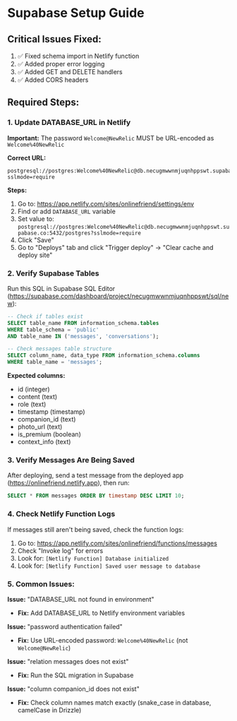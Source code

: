 # Supabase Setup Guide

## Critical Issues Fixed:
1. ✅ Fixed schema import in Netlify function
2. ✅ Added proper error logging
3. ✅ Added GET and DELETE handlers
4. ✅ Added CORS headers

## Required Steps:

### 1. Update DATABASE_URL in Netlify

**Important:** The password `Welcome@NewRelic` MUST be URL-encoded as `Welcome%40NewRelic`

**Correct URL:**
```
postgresql://postgres:Welcome%40NewRelic@db.necugmwwnmjuqnhppswt.supabase.co:5432/postgres?sslmode=require
```

**Steps:**
1. Go to: https://app.netlify.com/sites/onlinefriend/settings/env
2. Find or add `DATABASE_URL` variable
3. Set value to: `postgresql://postgres:Welcome%40NewRelic@db.necugmwwnmjuqnhppswt.supabase.co:5432/postgres?sslmode=require`
4. Click "Save"
5. Go to "Deploys" tab and click "Trigger deploy" → "Clear cache and deploy site"

### 2. Verify Supabase Tables

Run this SQL in Supabase SQL Editor (https://supabase.com/dashboard/project/necugmwwnmjuqnhppswt/sql/new):

```sql
-- Check if tables exist
SELECT table_name FROM information_schema.tables 
WHERE table_schema = 'public' 
AND table_name IN ('messages', 'conversations');

-- Check messages table structure
SELECT column_name, data_type FROM information_schema.columns 
WHERE table_name = 'messages';
```

**Expected columns:**
- id (integer)
- content (text)
- role (text)
- timestamp (timestamp)
- companion_id (text)
- photo_url (text)
- is_premium (boolean)
- context_info (text)

### 3. Verify Messages Are Being Saved

After deploying, send a test message from the deployed app (https://onlinefriend.netlify.app), then run:

```sql
SELECT * FROM messages ORDER BY timestamp DESC LIMIT 10;
```

### 4. Check Netlify Function Logs

If messages still aren't being saved, check the function logs:
1. Go to: https://app.netlify.com/sites/onlinefriend/functions/messages
2. Check "Invoke log" for errors
3. Look for: `[Netlify Function] Database initialized`
4. Look for: `[Netlify Function] Saved user message to database`

### 5. Common Issues:

**Issue:** "DATABASE_URL not found in environment"
- **Fix:** Add DATABASE_URL to Netlify environment variables

**Issue:** "password authentication failed"
- **Fix:** Use URL-encoded password: `Welcome%40NewRelic` (not `Welcome@NewRelic`)

**Issue:** "relation messages does not exist"
- **Fix:** Run the SQL migration in Supabase

**Issue:** "column companion_id does not exist"
- **Fix:** Check column names match exactly (snake_case in database, camelCase in Drizzle)

